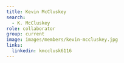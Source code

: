```yaml
---
title: Kevin McCluskey
search:
  - K. McCluskey
role: collaborator
group: current
image: images/members/kevin-mccluskey.jpg
links:
  linkedin: kmcclusk6116
---
```

